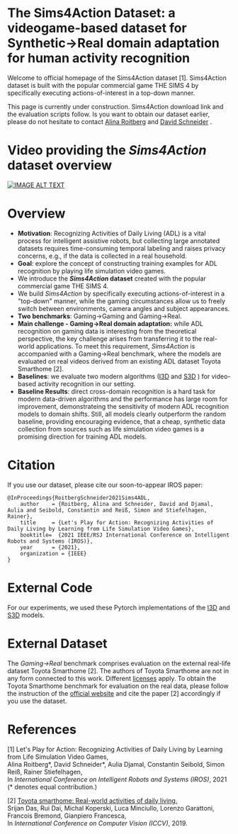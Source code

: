 
# The Sims4Action Dataset: a videogame-based dataset for Synthetic→Real domain adaptation for human activity recognition

Welcome to official homepage of the Sims4Action dataset [1]. Sims4Action dataset is built  with  the  popular  commercial  game THE SIMS 4 by specifically executing actions-of-interest in a top-down manner.

This page is currently under construction. Sims4Action download link and the evaluation scripts follow.
Is you want to obtain our dataset earlier, please do not hesitate to contact [Alina Roitberg](https://cvhci.anthropomatik.kit.edu/~aroitberg) and [David Schneider](https://cvhci.anthropomatik.kit.edu/people_2125.php) .


# Video providing the *Sims4Action* dataset overview

[![IMAGE ALT TEXT](https://img.youtube.com/vi/iSJ0fxXiS6s/0.jpg)](https://youtu.be/iSJ0fxXiS6s "Sims4Action dataset overview.")


# Overview

* **Motivation**: Recognizing Activities of Daily Living (ADL) is a vital process for intelligent assistive robots, but collecting large annotated datasets requires time-consuming temporal labeling and raises privacy concerns, e.g., if the data is collected in a real household.
* **Goal**: explore the concept of constructing training examples for ADL recognition by playing life simulation video games.
* We introduce the ***Sims4Action*  dataset** created with the popular commercial game THE SIMS 4.
* We build *Sims4Action* by specifically executing actions-of-interest in a "top-down" manner, while the gaming circumstances allow us to freely switch between environments, camera angles and subject appearances.
* **Two benchmarks**: Gaming→Gaming and Gaming→Real.
* **Main challenge - Gaming→Real domain adaptation:** while ADL recognition on gaming data is interesting from the theoretical perspective, the key challenge arises from transferring it to the real-world applications. To meet this requirement, *Sims4Action*  is accompanied with a Gaming→Real benchmark, where the models are evaluated on real videos derived from an existing ADL dataset Toyota Smarthome [2]. 
* **Baselines**: we evaluate two modern algorithms ([I3D](https://github.com/hassony2/kinetics_i3d_pytorch) and [S3D](https://github.com/kylemin/S3D) ) for video-based activity recognition in our setting.
* **Baseline Results**: direct cross-domain recognition is a  hard task for modern data-driven algorithms and the performance has large room for improvement, demonstrateing the sensitivity of modern ADL recognition models to domain shifts. Still, all models clearly outperform the random baseline, providing encouraging evidence, that a cheap, synthetic data collection from sources such as life simulation video games is a promising direction for training ADL models.



# Citation

If you use our dataset, please cite our soon-to-appear IROS paper:

```
@InProceedings{RoitbergSchneider2021Sims4ADL,
    author    = {Roitberg, Alina and Schneider, David and Djamal, Aulia and Seibold, Constantin and Reiß, Simon and Stiefelhagen, Rainer},
    title     = {Let's Play for Action: Recognizing Activities of Daily Living by Learning from Life Simulation Video Games},
    booktitle=  {2021 IEEE/RSJ International Conference on Intelligent Robots and Systems (IROS)},
    year      = {2021},
    organization = {IEEE}
}
```

# External Code

For our experiments, we used these Pytorch implementations of the [I3D](https://github.com/hassony2/kinetics_i3d_pytorch) and [S3D](https://github.com/kylemin/S3D) models.

# External Dataset

The *Gaming→Real* benchmark comprises evaluation on the external real-life dataset Toyota Smarthome [2]. The authors of Toyota Smarthome are not in any form connected to this work. Different [licenses](https://project.inria.fr/toyotasmarthome/files/2020/12/License_v2.pdf) apply. To obtain the Toyota Smarthome benchmark for evaluation on the real data, please follow the instruction of the [official website](https://project.inria.fr/toyotasmarthome/) and cite the paper [2] accordingly if you use the dataset. 


# References 

[1] Let's Play for Action: Recognizing Activities of Daily Living by Learning from Life Simulation Video Games,\
Alina Roitberg*, David Schneider*, Aulia Djamal, Constantin Seibold, Simon Reiß, Rainer Stiefelhagen,\
In *International Conference on Intelligent Robots and Systems (IROS)*, 2021
(* denotes equal contribution.)

[2] [Toyota smarthome: Real-world activities of daily living.](https://arxiv.org/pdf/2010.14982.pdf)\
Srijan Das, Rui Dai, Michal Koperski, Luca Minciullo, Lorenzo Garattoni, Francois Bremond, Gianpiero Francesca,\
In *International Conference on Computer Vision (ICCV)*, 2019.



